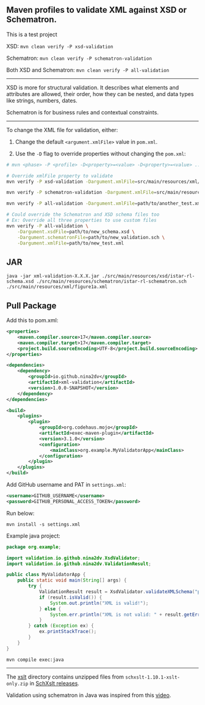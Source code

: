 ## Maven profiles to validate XML against XSD or Schematron.


This is a test project

XSD: `mvn clean verify -P xsd-validation`

Schematron: `mvn clean verify -P schematron-validation`

Both XSD and Schematron: `mvn clean verify -P all-validation`

---

XSD is more for structural validation. It describes what elements and attributes are allowed, their order,
how they can be nested, and data types like strings, numbers, dates.

Schematron is for business rules and contextual constraints.

---

To change the XML file for validation, either:

1. Change the default `<argument.xmlFile>` value in `pom.xml`.

2. Use the `-D` flag to override properties without changing the `pom.xml`:
```bash
# mvn <phase> -P <profile> -D<property>=<value> -D<property>=<value> ...

# Override xmlFile property to validate
mvn verify -P xsd-validation -Dargument.xmlFile=src/main/resources/xml/figure1b.xml

mvn verify -P schematron-validation -Dargument.xmlFile=src/main/resources/xml/figure1b.xml

mvn verify -P all-validation -Dargument.xmlFile=path/to/another_test.xml

# Could override the Schematron and XSD schema files too
# Ex: Override all three properties to use custom files
mvn verify -P all-validation \
    -Dargument.xsdFile=path/to/new_schema.xsd \
    -Dargument.schematronFile=path/to/new_validation.sch \
    -Dargument.xmlFile=path/to/new_test.xml
```

## JAR
```
java -jar xml-validation-X.X.X.jar ./src/main/resources/xsd/istar-rl-schema.xsd ./src/main/resources/schematron/istar-rl-schematron.sch ./src/main/resources/xml/figure1a.xml
```

## Pull Package
Add this to pom.xml:
```xml
<properties>
    <maven.compiler.source>17</maven.compiler.source>
    <maven.compiler.target>17</maven.compiler.target>
    <project.build.sourceEncoding>UTF-8</project.build.sourceEncoding>
</properties>

<dependencies>
    <dependency>
        <groupId>io.github.nina2dv</groupId>
        <artifactId>xml-validation</artifactId>
        <version>1.0.0-SNAPSHOT</version>
    </dependency>
</dependencies>

<build>
    <plugins>
        <plugin>
            <groupId>org.codehaus.mojo</groupId>
            <artifactId>exec-maven-plugin</artifactId>
            <version>3.1.0</version>
            <configuration>
                <mainClass>org.example.MyValidatorApp</mainClass>
            </configuration>
        </plugin>
    </plugins>
</build>
```

Add GitHub username and PAT in `settings.xml`:
```xml
<username>GITHUB_USERNAME</username>
<password>GITHUB_PERSONAL_ACCESS_TOKEN</password>
```

Run below:
```
mvn install -s settings.xml
```

Example java project:

```java
package org.example;

import validation.io.github.nina2dv.XsdValidator;
import validation.io.github.nina2dv.ValidationResult;

public class MyValidatorApp {
    public static void main(String[] args) {
        try {
            ValidationResult result = XsdValidator.validateXMLSchema("path/to/schema.xsd", "path/to/file.xml");
            if (result.isValid()) {
                System.out.println("XML is valid!");
            } else {
                System.err.println("XML is not valid: " + result.getErrors());
            }
        } catch (Exception ex) {
            ex.printStackTrace();
        }
    }
}
```
```
mvn compile exec:java
```
---

The [xslt](https://github.com/nina2dv/xml-istar-rl/tree/main/src/main/resources/schematron/xslt) directory contains unzipped files from `schxslt-1.10.1-xslt-only.zip`
in [SchXslt releases](https://github.com/schxslt/schxslt/releases).

Validation using schematron in Java was inspired from this [video](https://www.youtube.com/watch?v=0OCULBADZr4&t=2s).